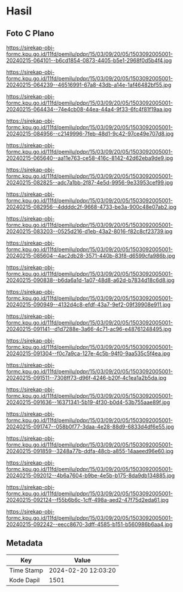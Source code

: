 # Hasil

## Foto C Plano

https://sirekap-obj-formc.kpu.go.id/11fd/pemilu/pdpr/15/03/09/20/05/1503092005001-20240215-064101--b6cd1854-0873-4405-b5e1-2968f0d5b4f4.jpg

https://sirekap-obj-formc.kpu.go.id/11fd/pemilu/pdpr/15/03/09/20/05/1503092005001-20240215-064239--46516991-67a8-43db-a14e-1af46482bf55.jpg

https://sirekap-obj-formc.kpu.go.id/11fd/pemilu/pdpr/15/03/09/20/05/1503092005001-20240215-064434--74e4cb08-44ea-44a4-9f33-6fc4f81f19aa.jpg

https://sirekap-obj-formc.kpu.go.id/11fd/pemilu/pdpr/15/03/09/20/05/1503092005001-20240215-084956--c2149996-7feb-48d1-9c42-97ce49e707d8.jpg

https://sirekap-obj-formc.kpu.go.id/11fd/pemilu/pdpr/15/03/09/20/05/1503092005001-20240215-065640--aa11e763-ce58-416c-8142-42d62eba9de9.jpg

https://sirekap-obj-formc.kpu.go.id/11fd/pemilu/pdpr/15/03/09/20/05/1503092005001-20240215-082825--adc7a1bb-2f87-4e5d-9956-9e33953cef99.jpg

https://sirekap-obj-formc.kpu.go.id/11fd/pemilu/pdpr/15/03/09/20/05/1503092005001-20240215-082956--4ddddc2f-9668-4733-be3a-900c48e07ab2.jpg

https://sirekap-obj-formc.kpu.go.id/11fd/pemilu/pdpr/15/03/09/20/05/1503092005001-20240215-083203--0525d216-d1eb-43a2-8016-f82c8cf23739.jpg

https://sirekap-obj-formc.kpu.go.id/11fd/pemilu/pdpr/15/03/09/20/05/1503092005001-20240215-085604--4ac2db28-3571-440b-83f8-d6599cfa986b.jpg

https://sirekap-obj-formc.kpu.go.id/11fd/pemilu/pdpr/15/03/09/20/05/1503092005001-20240215-090838--b6da6a1d-1a07-48d8-a62d-b7834d18c6d8.jpg

https://sirekap-obj-formc.kpu.go.id/11fd/pemilu/pdpr/15/03/09/20/05/1503092005001-20240215-090949--4132d4c8-efdf-43a7-9ef2-09f39908e911.jpg

https://sirekap-obj-formc.kpu.go.id/11fd/pemilu/pdpr/15/03/09/20/05/1503092005001-20240215-091141--d1d7288e-3a66-4c71-ac96-e48761248495.jpg

https://sirekap-obj-formc.kpu.go.id/11fd/pemilu/pdpr/15/03/09/20/05/1503092005001-20240215-091304--f0c7a9ca-127e-4c5b-94f0-9aa535c5f4ea.jpg

https://sirekap-obj-formc.kpu.go.id/11fd/pemilu/pdpr/15/03/09/20/05/1503092005001-20240215-091511--7308ff73-d96f-4246-b20f-4c1ea1a2b5da.jpg

https://sirekap-obj-formc.kpu.go.id/11fd/pemilu/pdpr/15/03/09/20/05/1503092005001-20240215-091636--16371341-5b19-4f30-b0d4-53b755aae89f.jpg

https://sirekap-obj-formc.kpu.go.id/11fd/pemilu/pdpr/15/03/09/20/05/1503092005001-20240215-091747--058b0f77-3daa-4e28-88d9-6833d4df6e55.jpg

https://sirekap-obj-formc.kpu.go.id/11fd/pemilu/pdpr/15/03/09/20/05/1503092005001-20240215-091859--3248a77b-ddfa-48cb-a855-14aaeed96e60.jpg

https://sirekap-obj-formc.kpu.go.id/11fd/pemilu/pdpr/15/03/09/20/05/1503092005001-20240215-092012--4b6a7604-b9be-4e5b-b175-8da9db134885.jpg

https://sirekap-obj-formc.kpu.go.id/11fd/pemilu/pdpr/15/03/09/20/05/1503092005001-20240215-092124--f55b6b6c-1cff-498a-aed2-47f75d2eda61.jpg

https://sirekap-obj-formc.kpu.go.id/11fd/pemilu/pdpr/15/03/09/20/05/1503092005001-20240215-092242--eecc8670-3dff-4585-b151-b560986b6aa4.jpg


## Metadata

| Key        | Value               |
| ---------- | ------------------- |
| Time Stamp | 2024-02-20 12:03:20 |
| Kode Dapil | 1501                |




